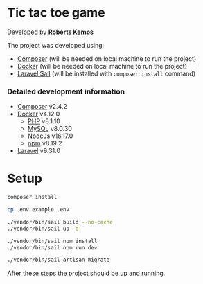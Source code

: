 # Tic tac toe game

Developed by [**Roberts Kemps**](https://lv.linkedin.com/in/robertskemps)

The project was developed using:
- [Composer](https://getcomposer.org/download/) (will be needed on local machine to run the project)
- [Docker](https://www.docker.com/) (will be needed on local machine to run the project)
- [Laravel Sail](https://laravel.com/docs/9.x/sail) (will be installed with `composer install` command)

### Detailed development information
- [Composer](https://getcomposer.org/download/) v2.4.2
- [Docker](https://www.docker.com/) v4.12.0
  - [PHP](https://www.php.net/) v8.1.10
  - [MySQL](https://www.mysql.com/) v8.0.30
  - [NodeJs](https://nodejs.org/en/) v16.17.0
  - [npm](https://www.npmjs.com/) v8.19.2
- [Laravel](https://laravel.com/docs/8.x/installation) v9.31.0

# Setup

```bash
composer install

cp .env.example .env

./vendor/bin/sail build --no-cache
./vendor/bin/sail up -d

./vendor/bin/sail npm install 
./vendor/bin/sail npm run dev

./vendor/bin/sail artisan migrate
```

After these steps the project should be up and running.
